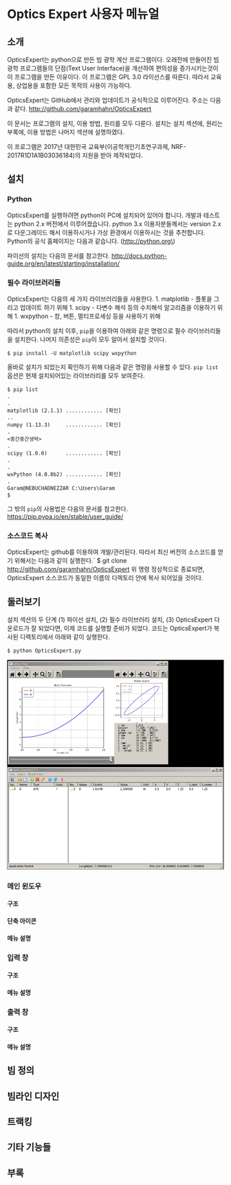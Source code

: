 Optics Expert 사용자 메뉴얼
===========================

소개
----

OpticsExpert는 python으로 만든 빔 광학 계산 프로그램이다. 오래전에 만들어진 빔 광학 프로그램들의 단점(Text User Interface)을 개선하여 편의성을 증가시키는것이 이 프로그램을 만든 이유이다. 이 프로그램은 GPL 3.0 라이선스를 따른다. 따라서 교육용, 상업용을 포함한 모든 목적의 사용이 가능하다.

OpticsExpert는 GitHub에서 관리와 업데이트가 공식적으로 이루어진다. 주소는 다음과 같다. http://github.com/garamhahn/OpticsExpert

이 문서는 프로그램의 설치, 이용 방법, 원리를 모두 다룬다. 설치는 설치 섹션에, 원리는 부록에, 이용 방법은 나머지 섹션에 설명하였다.

이 프로그램은 2017년 대한민국 교육부(이공학개인기초연구과제, NRF-2017R1D1A1B03036184)의 지원을 받아 제작되었다.

설치
----

### Python

OpticsExpert를 실행하려면 python이 PC에 설치되어 있어야 합니다. 개발과 테스트는 python 2.x 버전에서 이루어졌습니다. python 3.x 이용자분들께서는 version 2.x로 다운그레이드 해서 이용하시거나 가상 환경에서 이용하시는 것을 추천합니다. Python의 공식 홈페이지는 다음과 같습니다. (http://python.org\)

파이선의 설치는 다음의 문서를 참고한다. http://docs.python-guide.org/en/latest/starting/installation/

### 필수 라이브러리들

OpticsExpert는 다음의 세 가지 라이브러리들을 사용한다. 1. matplotlib - 플롯을 그리고 업데이트 하기 위해 1. scipy - 다변수 해석 등의 수치해석 알고리즘을 이용하기 위해 1. wxpython - 창, 버튼, 멀티프로세싱 등을 사용하기 위해

따라서 python의 설치 이후, `pip`을 이용하여 아래와 같은 명령으로 필수 라이브러리들을 설치한다. 나머지 의존성은 `pip`이 모두 알아서 설치할 것이다.

```
$ pip install -U matplotlib scipy wxpython
```

올바로 설치가 되었는지 확인하기 위해 다음과 같은 명령을 사용할 수 있다. `pip list` 옵션은 현재 설치되어있는 라이브러리를 모두 보여준다.

```
$ pip list
.
.
matplotlib (2.1.1) ............ [확인]
..
numpy (1.13.3)     ............ [확인]
.
<중간중간생략>
.
scipy (1.0.0)      ............ [확인]
.
.
wxPython (4.0.0b2) ............ [확인]
.
Garam@NEBUCHADNEZZAR C:\Users\Garam
$
```

그 밖의 `pip`의 사용법은 다음의 문서를 참고한다. https://pip.pypa.io/en/stable/user_guide/

### 소스코드 복사

OpticsExpert는 github를 이용하여 개발/관리된다. 따라서 최신 버전의 소스코드를 얻기 위해서는 다음과 같이 실행한다.\` $ git clone http://github.com/garamhahn/OpticsExpert 위 명령 정상적으로 종료되면, OpticsExpert 소스코드가 동일한 이름의 디렉토리 안에 복사 되어있을 것이다.

둘러보기
--------

설치 섹션의 두 단계 (1) 파이선 설치, (2) 필수 라이브러리 설치, (3) OpticsExpert 다운로드가 잘 되었다면, 이제 코드를 실행할 준비가 되었다. 코드는 OpticsExpert가 복사된 디렉토리에서 아래와 같이 실행한다.

```
$ python OpticsExpert.py
```

![](FIRST_RUN.PNG)

### 메인 윈도우

#### 구조

#### 단축 아이콘

#### 메뉴 설명

### 입력 창

#### 구조

#### 메뉴 설명

### 출력 창

#### 구조

#### 메뉴 설명

빔 정의
-------

빔라인 디자인
-------------

트랙킹
------

기타 기능들
-----------

부록
----
